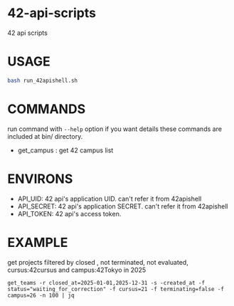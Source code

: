 # 42-api-scripts
42 api scripts


# USAGE
```sh
bash run_42apishell.sh
```

# COMMANDS
run command with `--help` option if you want details
these commands are included at bin/ directory.

* get_campus : get 42 campus list

# ENVIRONS

* API_UID: 42 api's application UID. can't refer it from 42apishell
* API_SECRET: 42 api's application SECRET. can't refer it from 42apishell
* API_TOKEN: 42 api's access token.

# EXAMPLE

get projects filtered by closed , not terminated, not evaluated, cursus:42cursus and campus:42Tokyo in 2025
```
get_teams -r closed_at=2025-01-01,2025-12-31 -s -created_at -f status="waiting_for_correction" -f cursus=21 -f terminating=false -f campus=26 -n 100 | jq
```
